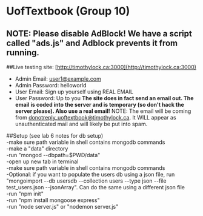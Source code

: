# UofTextbook (Group 10)

## __NOTE: Please disable AdBlock! We have a script called "ads.js" and Adblock prevents it from running.__

##Live testing site: [http://timothylock.ca:3000](http://timothylock.ca:3000)
- Admin Email: user1@example.com
- Admin Password: helloworld
- User Email: Sign up yourself using REAL EMAIL
- User Password: Up to you
__The site does in fact send an email out. The email is coded into the server and is temporary (so don't hack the server please). Also use a real email!__
NOTE: The email will be coming from donotreply_uoftextbook@timothylock.ca. It WILL appear as unauthenticated mail and will likely be put into spam. 


##Setup (see lab 6 notes for db setup)<BR>
-make sure path variable in shell contains mongodb commands<BR>
-make a "data" directory<BR>
-run "mongod --dbpath=$PWD/data"<BR>
-open up new tab in terminal<BR>
-make sure path variable in shell contains mongodb commands<BR>
-Optional: if you want to populate the users db using a json file, run "mongoimport --db usersdb --collection users --type json --file test_users.json --jsonArray". Can do the same using a different json file<BR>
-run "npm init"<BR>
-run "npm install mongoose express"<BR>
-run "node server.js" or "nodemon server.js"<BR>
